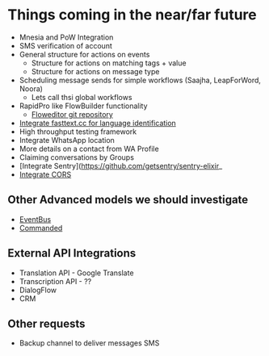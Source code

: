 # Things coming in the near/far future

* Mnesia and PoW Integration
* SMS verification of account
* General structure for actions on events
  * Structure for actions on matching tags + value
  * Structure for actions on message type
* Scheduling message sends for simple workflows (Saajha, LeapForWord, Noora)
  * Lets call thsi global workflows
* RapidPro like FlowBuilder functionality
  * [Floweditor git repository](https://github.com/nyaruka/floweditor)
* [Integrate fasttext.cc for language identification](https://fasttext.cc/docs/en/language-identification.html)
* High throughput testing framework
* Integrate WhatsApp location
* More details on a contact from WA Profile
* Claiming conversations by Groups
* [Integrate Sentry](https://github.com/getsentry/sentry-elixir_
* [Integrate CORS](https://hexdocs.pm/cors_plug/readme.html)

## Other Advanced models we should investigate
* [EventBus](https://hexdocs.pm/event_bus/readme.html)
* [Commanded](https://hexdocs.pm/commanded/Commanded.html)

## External API Integrations
* Translation API - Google Translate
* Transcription API - ??
* DialogFlow
* CRM

## Other requests
* Backup channel to deliver messages SMS
